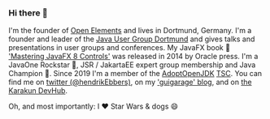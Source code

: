 ### Hi there 👋

I'm the founder of [Open Elements](@openelements) and lives in Dortmund, Germany. I'm a founder and leader of the [Java User Group Dortmund](https://www.meetup.com/de-DE/JUG-Dortmund) and gives talks and presentations in user groups and conferences. My JavaFX book 📖 ['Mastering JavaFX 8 Controls'](https://guigarage.com/javafx-book/) was released in 2014 by Oracle press. I'm a JavaOne Rockstar 🎸, JSR / JakartaEE expert group membership and Java Champion 🤘. Since 2019 I'm a member of the [AdoptOpenJDK](https://adoptopenjdk.net) [TSC](https://github.com/AdoptOpenJDK/TSC#tsc-members). You can find me on [twitter (@hendrikEbbers)](https://twitter.com/hendrikEbbers), on my ['guigarage' blog](https://guigarage.com), and on [the Karakun DevHub](https://dev.karakun.com). 

Oh, and most importantly: I ❤️ Star Wars & dogs 😄
